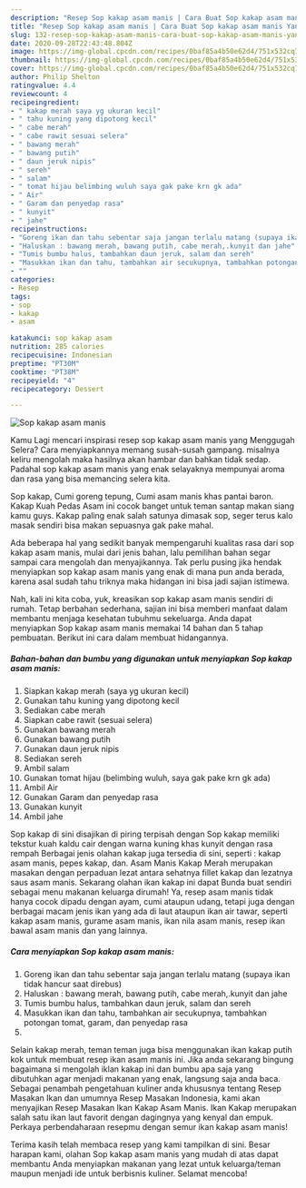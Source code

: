 ```yaml
---
description: "Resep Sop kakap asam manis | Cara Buat Sop kakap asam manis Yang Menggugah Selera"
title: "Resep Sop kakap asam manis | Cara Buat Sop kakap asam manis Yang Menggugah Selera"
slug: 132-resep-sop-kakap-asam-manis-cara-buat-sop-kakap-asam-manis-yang-menggugah-selera
date: 2020-09-28T22:43:48.804Z
image: https://img-global.cpcdn.com/recipes/0baf85a4b50e62d4/751x532cq70/sop-kakap-asam-manis-foto-resep-utama.jpg
thumbnail: https://img-global.cpcdn.com/recipes/0baf85a4b50e62d4/751x532cq70/sop-kakap-asam-manis-foto-resep-utama.jpg
cover: https://img-global.cpcdn.com/recipes/0baf85a4b50e62d4/751x532cq70/sop-kakap-asam-manis-foto-resep-utama.jpg
author: Philip Shelton
ratingvalue: 4.4
reviewcount: 4
recipeingredient:
- " kakap merah saya yg ukuran kecil"
- " tahu kuning yang dipotong kecil"
- " cabe merah"
- " cabe rawit sesuai selera"
- " bawang merah"
- " bawang putih"
- " daun jeruk nipis"
- " sereh"
- " salam"
- " tomat hijau belimbing wuluh saya gak pake krn gk ada"
- " Air"
- " Garam dan penyedap rasa"
- " kunyit"
- " jahe"
recipeinstructions:
- "Goreng ikan dan tahu sebentar saja jangan terlalu matang (supaya ikan tidak hancur saat direbus)"
- "Haluskan : bawang merah, bawang putih, cabe merah,.kunyit dan jahe"
- "Tumis bumbu halus, tambahkan daun jeruk, salam dan sereh"
- "Masukkan ikan dan tahu, tambahkan air secukupnya, tambahkan potongan tomat, garam, dan penyedap rasa"
- ""
categories:
- Resep
tags:
- sop
- kakap
- asam

katakunci: sop kakap asam 
nutrition: 285 calories
recipecuisine: Indonesian
preptime: "PT30M"
cooktime: "PT38M"
recipeyield: "4"
recipecategory: Dessert

---
```



![Sop kakap asam manis](https://img-global.cpcdn.com/recipes/0baf85a4b50e62d4/751x532cq70/sop-kakap-asam-manis-foto-resep-utama.jpg)

Kamu Lagi mencari inspirasi resep sop kakap asam manis yang Menggugah Selera? Cara menyiapkannya memang susah-susah gampang. misalnya keliru mengolah maka hasilnya akan hambar dan bahkan tidak sedap. Padahal sop kakap asam manis yang enak selayaknya mempunyai aroma dan rasa yang bisa memancing selera kita.

Sop kakap, Cumi goreng tepung, Cumi asam manis khas pantai baron. Kakap Kuah Pedas Asam ini cocok banget untuk teman santap makan siang kamu guys. Kakap paling enak salah satunya dimasak sop, seger terus kalo masak sendiri bisa makan sepuasnya gak pake mahal.

Ada beberapa hal yang sedikit banyak mempengaruhi kualitas rasa dari sop kakap asam manis, mulai dari jenis bahan, lalu pemilihan bahan segar sampai cara mengolah dan menyajikannya. Tak perlu pusing jika hendak menyiapkan sop kakap asam manis yang enak di mana pun anda berada, karena asal sudah tahu triknya maka hidangan ini bisa jadi sajian istimewa.


Nah, kali ini kita coba, yuk, kreasikan sop kakap asam manis sendiri di rumah. Tetap berbahan sederhana, sajian ini bisa memberi manfaat dalam membantu menjaga kesehatan tubuhmu sekeluarga. Anda dapat menyiapkan Sop kakap asam manis memakai 14 bahan dan 5 tahap pembuatan. Berikut ini cara dalam membuat hidangannya.

<!--inarticleads1-->

##### Bahan-bahan dan bumbu yang digunakan untuk menyiapkan Sop kakap asam manis:

1. Siapkan  kakap merah (saya yg ukuran kecil)
1. Gunakan  tahu kuning yang dipotong kecil
1. Sediakan  cabe merah
1. Siapkan  cabe rawit (sesuai selera)
1. Gunakan  bawang merah
1. Gunakan  bawang putih
1. Gunakan  daun jeruk nipis
1. Sediakan  sereh
1. Ambil  salam
1. Gunakan  tomat hijau (belimbing wuluh, saya gak pake krn gk ada)
1. Ambil  Air
1. Gunakan  Garam dan penyedap rasa
1. Gunakan  kunyit
1. Ambil  jahe


Sop kakap di sini disajikan di piring terpisah dengan Sop kakap memiliki tekstur kuah kaldu cair dengan warna kuning khas kunyit dengan rasa rempah Berbagai jenis olahan kakap juga tersedia di sini, seperti : kakap asam manis, pepes kakap, dan. Asam Manis Kakap Merah merupakan masakan dengan perpaduan lezat antara sehatnya fillet kakap dan lezatnya saus asam manis. Sekarang olahan ikan kakap ini dapat Bunda buat sendiri sebagai menu makanan keluarga dirumah! Ya, resep asam manis tidak hanya cocok dipadu dengan ayam, cumi ataupun udang, tetapi juga dengan berbagai macam jenis ikan yang ada di laut ataupun ikan air tawar, seperti kakap asam manis, gurame asam manis, ikan nila asam manis, resep ikan bawal asam manis dan yang lainnya. 

<!--inarticleads2-->

##### Cara menyiapkan Sop kakap asam manis:

1. Goreng ikan dan tahu sebentar saja jangan terlalu matang (supaya ikan tidak hancur saat direbus)
1. Haluskan : bawang merah, bawang putih, cabe merah,.kunyit dan jahe
1. Tumis bumbu halus, tambahkan daun jeruk, salam dan sereh
1. Masukkan ikan dan tahu, tambahkan air secukupnya, tambahkan potongan tomat, garam, dan penyedap rasa
1. 


Selain kakap merah, teman teman juga bisa menggunakan ikan kakap putih kok untuk membuat resep ikan asam manis ini. Jika anda sekarang bingung bagaimana si mengolah iklan kakap ini dan bumbu apa saja yang dibutuhkan agar menjadi makanan yang enak, langsung saja anda baca. Sebagai penambah pengetahuan kuliner anda khususnya tentang Resep Masakan Ikan dan umumnya Resep Masakan Indonesia, kami akan menyajikan Resep Masakan Ikan Kakap Asam Manis. Ikan Kakap merupakan salah satu ikan laut favorit dengan dagingnya yang kenyal dan empuk. Perkaya perbendaharaan resepmu dengan semur ikan kakap asam manis! 

Terima kasih telah membaca resep yang kami tampilkan di sini. Besar harapan kami, olahan Sop kakap asam manis yang mudah di atas dapat membantu Anda menyiapkan makanan yang lezat untuk keluarga/teman maupun menjadi ide untuk berbisnis kuliner. Selamat mencoba!
